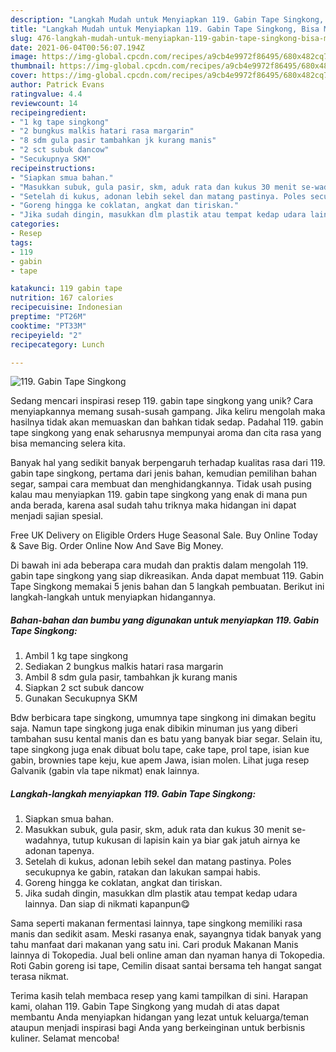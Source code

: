 ```yaml
---
description: "Langkah Mudah untuk Menyiapkan 119. Gabin Tape Singkong, Bisa Manjain Lidah"
title: "Langkah Mudah untuk Menyiapkan 119. Gabin Tape Singkong, Bisa Manjain Lidah"
slug: 476-langkah-mudah-untuk-menyiapkan-119-gabin-tape-singkong-bisa-manjain-lidah
date: 2021-06-04T00:56:07.194Z
image: https://img-global.cpcdn.com/recipes/a9cb4e9972f86495/680x482cq70/119-gabin-tape-singkong-foto-resep-utama.jpg
thumbnail: https://img-global.cpcdn.com/recipes/a9cb4e9972f86495/680x482cq70/119-gabin-tape-singkong-foto-resep-utama.jpg
cover: https://img-global.cpcdn.com/recipes/a9cb4e9972f86495/680x482cq70/119-gabin-tape-singkong-foto-resep-utama.jpg
author: Patrick Evans
ratingvalue: 4.4
reviewcount: 14
recipeingredient:
- "1 kg tape singkong"
- "2 bungkus malkis hatari rasa margarin"
- "8 sdm gula pasir tambahkan jk kurang manis"
- "2 sct subuk dancow"
- "Secukupnya SKM"
recipeinstructions:
- "Siapkan smua bahan."
- "Masukkan subuk, gula pasir, skm, aduk rata dan kukus 30 menit se-wadahnya, tutup kukusan di lapisin kain ya biar gak jatuh airnya ke adonan tapenya."
- "Setelah di kukus, adonan lebih sekel dan matang pastinya. Poles secukupnya ke gabin, ratakan dan lakukan sampai habis."
- "Goreng hingga ke coklatan, angkat dan tiriskan."
- "Jika sudah dingin, masukkan dlm plastik atau tempat kedap udara lainnya. Dan siap di nikmati kapanpun😋"
categories:
- Resep
tags:
- 119
- gabin
- tape

katakunci: 119 gabin tape 
nutrition: 167 calories
recipecuisine: Indonesian
preptime: "PT26M"
cooktime: "PT33M"
recipeyield: "2"
recipecategory: Lunch

---
```



![119. Gabin Tape Singkong](https://img-global.cpcdn.com/recipes/a9cb4e9972f86495/680x482cq70/119-gabin-tape-singkong-foto-resep-utama.jpg)

Sedang mencari inspirasi resep 119. gabin tape singkong yang unik? Cara menyiapkannya memang susah-susah gampang. Jika keliru mengolah maka hasilnya tidak akan memuaskan dan bahkan tidak sedap. Padahal 119. gabin tape singkong yang enak seharusnya mempunyai aroma dan cita rasa yang bisa memancing selera kita.

Banyak hal yang sedikit banyak berpengaruh terhadap kualitas rasa dari 119. gabin tape singkong, pertama dari jenis bahan, kemudian pemilihan bahan segar, sampai cara membuat dan menghidangkannya. Tidak usah pusing kalau mau menyiapkan 119. gabin tape singkong yang enak di mana pun anda berada, karena asal sudah tahu triknya maka hidangan ini dapat menjadi sajian spesial.

Free UK Delivery on Eligible Orders Huge Seasonal Sale. Buy Online Today &amp; Save Big. Order Online Now And Save Big Money.


Di bawah ini ada beberapa cara mudah dan praktis dalam mengolah 119. gabin tape singkong yang siap dikreasikan. Anda dapat membuat 119. Gabin Tape Singkong memakai 5 jenis bahan dan 5 langkah pembuatan. Berikut ini langkah-langkah untuk menyiapkan hidangannya.

<!--inarticleads1-->

##### Bahan-bahan dan bumbu yang digunakan untuk menyiapkan 119. Gabin Tape Singkong:

1. Ambil 1 kg tape singkong
1. Sediakan 2 bungkus malkis hatari rasa margarin
1. Ambil 8 sdm gula pasir, tambahkan jk kurang manis
1. Siapkan 2 sct subuk dancow
1. Gunakan Secukupnya SKM


Bdw berbicara tape singkong, umumnya tape singkong ini dimakan begitu saja. Namun tape singkong juga enak dibikin minuman jus yang diberi tambahan susu kental manis dan es batu yang banyak biar segar. Selain itu, tape singkong juga enak dibuat bolu tape, cake tape, prol tape, isian kue gabin, brownies tape keju, kue apem Jawa, isian molen. Lihat juga resep Galvanik (gabin vla tape nikmat) enak lainnya. 

<!--inarticleads2-->

##### Langkah-langkah menyiapkan 119. Gabin Tape Singkong:

1. Siapkan smua bahan.
1. Masukkan subuk, gula pasir, skm, aduk rata dan kukus 30 menit se-wadahnya, tutup kukusan di lapisin kain ya biar gak jatuh airnya ke adonan tapenya.
1. Setelah di kukus, adonan lebih sekel dan matang pastinya. Poles secukupnya ke gabin, ratakan dan lakukan sampai habis.
1. Goreng hingga ke coklatan, angkat dan tiriskan.
1. Jika sudah dingin, masukkan dlm plastik atau tempat kedap udara lainnya. Dan siap di nikmati kapanpun😋


Sama seperti makanan fermentasi lainnya, tape singkong memiliki rasa manis dan sedikit asam. Meski rasanya enak, sayangnya tidak banyak yang tahu manfaat dari makanan yang satu ini. Cari produk Makanan Manis lainnya di Tokopedia. Jual beli online aman dan nyaman hanya di Tokopedia. Roti Gabin goreng isi tape, Cemilin disaat santai bersama teh hangat sangat terasa nikmat. 

Terima kasih telah membaca resep yang kami tampilkan di sini. Harapan kami, olahan 119. Gabin Tape Singkong yang mudah di atas dapat membantu Anda menyiapkan hidangan yang lezat untuk keluarga/teman ataupun menjadi inspirasi bagi Anda yang berkeinginan untuk berbisnis kuliner. Selamat mencoba!
